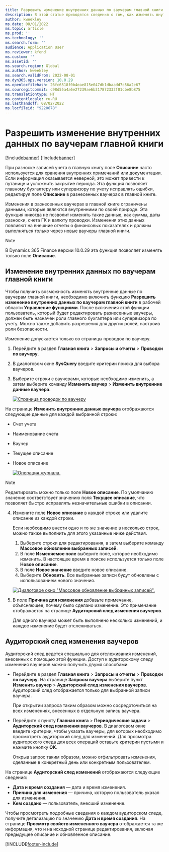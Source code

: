 ```yaml
---
title: Разрешить изменение внутренних данных по ваучерам главной книги
description: В этой статье приводятся сведения о том, как изменять внутренние данные по ваучерам главной книги.
author: kweekley
ms.date: 08/01/2022
ms.topic: article
ms.prod: ''
ms.technology: ''
ms.search.form: ''
audience: Application User
ms.reviewer: kfend
ms.custom: ''
ms.assetid: ''
ms.search.region: Global
ms.author: kweekley
ms.search.validFrom: 2022-08-01
ms.dyn365.ops.version: 10.0.29
ms.openlocfilehash: 26fc6518f0b4eae815e047db1dbaadd7c56a2e67
ms.sourcegitcommit: c98d55a4a6e27239ae6b317872332f01cbe8b875
ms.translationtype: HT
ms.contentlocale: ru-RU
ms.lasthandoff: 08/02/2022
ms.locfileid: "9220678"
---
```

# <a name="allow-edits-to-internal-data-on-general-ledger-vouchers"></a>Разрешить изменение внутренних данных по ваучерам главной книги

[!include[banner](../includes/banner.md)]
[!include[banner](../includes/preview-banner.md)]


При разноске записей учета в главную книгу поле **Описание** часто используется для хранения внутренних примечаний или документации. Если информация оказывается неверной, это может привести к путанице и усложнить закрытие периода. Эта функция позволяет главному бухгалтеру или супервизору по учету исправлять ошибки, редактируя поле **Описание** в разнесенных ваучерах в главной книге.

Изменения в разнесенных ваучерах в главной книге ограничены данными, которые являются внутренними по своей природе. Эта функция никогда не позволит изменять такие данные, как суммы, даты разноски, счета ГК и валюту проводки. Изменения этих данных повлияют на внешние отчеты о финансовых показателях и должны выполняться только через новые ваучеры главной книги.

> [!NOTE]
> В Dynamics 365 Finance версии 10.0.29 эта функция позволяет изменять только поле **Описание**.

## <a name="edit-internal-data-on-general-ledger-vouchers"></a>Изменение внутренних данных по ваучерам главной книги

Чтобы получить возможность изменять внутренние данные по ваучерам главной книги, необходимо включить функцию **Разрешить изменение внутренних данных по ваучерам главной книги** в рабочей области **Управление функциями**.
После включения этой функции пользователь, который будет редактировать разнесенные ваучеры, должен быть назначен роли главного бухгалтера или супервизора по учету. Можно также добавить разрешения для других ролей, настроив роли безопасности.

Изменение допускается только со страницы проводок по ваучеру.

1. Перейдите в раздел **Главная книга** > **Запросы и отчеты** > **Проводки по ваучеру**.
2. В диалоговом окне **SysQuery** введите критерии поиска для выбора ваучеров.
3. Выберите строки с ваучерами, которые необходимо изменить, а затем выберите команду **Изменить ваучер** > **Изменить внутренние данные ваучера**.

    [![Страница проводок по ваучеру](./media/voucher-transactions-page.png)](./media/voucher-transactions-page.png)
    
На странице **Изменить внутренние данные ваучера** отображаются следующие данные для каждой выбранной строки:
  
  - Счет учета
  - Наименование счета
  - Ваучер
  - Текущее описание
  - Новое описание

    [![Операция журнала.](./media/edit-internal-voucher-data.png)](./media/edit-internal-voucher-data.png)
    
> [!NOTE]
> Редактировать можно только поле **Новое описание**. По умолчанию значение соответствует значению поля **Текущее описание**, что позволяет быстро исправлять незначительные ошибки в описании.

4. Измените поле **Новое описание** в каждой строке или удалите описание из каждой строки.

   Если необходимо внести одно и то же значение в несколько строк, можно также выполнить для этого указанные ниже действия.

      1. Выберите строки для редактирования, а затем выберите команду **Массовое обновление выбранных записей**.
      2. В поле **Изменяемое поле** выберите поле, которое необходимо изменить. В настоящее время в поиске используется только поле **Новое описание**.
      3. В поле **Новое значение** введите новое описание.
      4. Выберите **Обновить**. Все выбранные записи будут обновлены с использованием нового значения.

      [![Диалоговое окно "Массовое обновление выбранных записей".](./media/bulk-update-selected-records.png)](./media/bulk-update-selected-records.png)
    
5. В поле **Причина для изменения** добавьте примечание, объясняющее, почему было сделано изменение. Это примечание отображается на странице **Аудиторский след изменения ваучеров**.

   Для одного ваучера может быть выполнено несколько изменений, и каждое изменение будет отслеживаться.

## <a name="audit-trail-of-voucher-edits"></a>Аудиторский след изменения ваучеров

Аудиторский след ведется специально для отслеживания изменений, внесенных с помощью этой функции. Доступ к аудиторскому следу изменения ваучеров можно получить двумя способами:

  - Перейдите в раздел **Главная книга** > **Запросы и отчеты** > **Проводки по ваучеру**. На странице **Запросы ваучера** выберите пункт **Изменить ваучер** > **Аудиторский след изменения ваучеров**. Аудиторский след отображается только для выбранной записи ваучера. 
   
    При открытии запроса таким образом можно сосредоточиться на всех изменениях, внесенных в отдельную запись ваучера.
  
  - Перейдите к пункту **Главная книга** > **Периодические задачи** > **Аудиторский след изменения ваучеров**. В диалоговом окне введите критерии, чтобы указать ваучеры, для которых необходимо просмотреть аудиторский след для изменений. Для просмотра аудиторского следа для всех операций оставьте критерии пустыми и нажмите кнопку **ОК**. 
    
    Открыв запрос таким образом, можно отфильтровать изменения, сделанные в конкретный день или конкретным пользователем.

На странице **Аудиторский след изменений** отображаются следующие сведения:

- **Дата и время создания** — дата и время изменения.
- **Причина для изменения** — причина, которую пользователь указал для изменения.
- **Кем создано** — пользователь, внесший изменение.

Чтобы просмотреть подробные сведения о каждом аудиторском следе, получите детализацию по значению **Дата и время создания**. На странице **Просмотр свойств измененного ваучера** отображается та же информация, что и на исходной странице редактирования, включая предыдущее описание и обновленное описание.


[!INCLUDE[footer-include](../../includes/footer-banner.md)]
